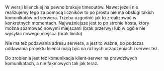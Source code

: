 W wersji klienckiej na pewno brakuje timeoutów. Nawet jeżeli nie realizujemy tego za pomocą liczników to po prostu nie ma obsługi takich komunikatów od serwera. Trzeba uzgodnić jak to zrealizować w konkretnych momentach.
Najważniejsze jest to po stronie hosta, który można spamować nowymi miejscami (brak przerwy) lub w ogóle nie wysyłać nowego miejsca (brak limitu)

Nie ma też podawania adresu serwera, a jest to ważne, bo podczas oddawania projektu klienci mają byc na różnych urządzeniach i serwer też.

Do zrobienia jest też komunikacja klient-serwer na prawdziwych komunikatach, a nie fake'owych tak jak teraz.
